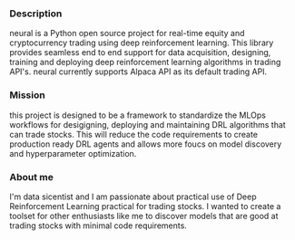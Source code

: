 ### Description
neural is a Python open source project for real-time equity and cryptocurrency trading using deep reinforcement learning. This library provides seamless end to end support for data acquisition, designing, training and deploying deep reinforcement learning algorithms in trading API's. neural currently supports Alpaca API as its default trading API.

### Mission
this project is designed to be a framework to standardize the MLOps workflows for desigigning, deploying and maintaining DRL algorithms that can trade stocks. This will reduce the code requirements to create production ready DRL agents and allows more foucs on model discovery and hyperparameter optimization.

### About me
I'm data sicentist and I am passionate about practical use of Deep Reinforcement Learning practical for trading stocks. I wanted to create a toolset for other enthusiasts like me to discover models that are good at trading stocks with minimal code requirements.
